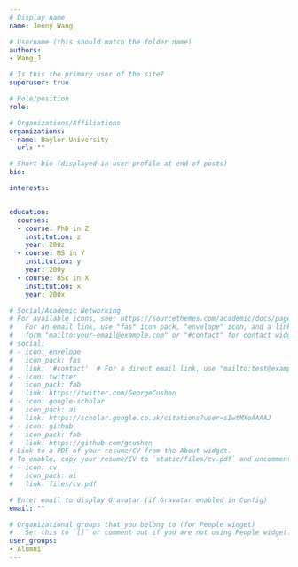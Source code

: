 ```yaml
---
# Display name
name: Jenny Wang

# Username (this should match the folder name)
authors:
- Wang_J

# Is this the primary user of the site?
superuser: true

# Role/position
role: 

# Organizations/Affiliations
organizations:
- name: Baylor University
  url: ""

# Short bio (displayed in user profile at end of posts)
bio: 

interests:


education:
  courses:
  - course: PhD in Z
    institution: z
    year: 200z
  - course: MS in Y
    institution: y
    year: 200y
  - course: BSc in X
    institution: x
    year: 200x

# Social/Academic Networking
# For available icons, see: https://sourcethemes.com/academic/docs/page-builder/#icons
#   For an email link, use "fas" icon pack, "envelope" icon, and a link in the
#   form "mailto:your-email@example.com" or "#contact" for contact widget.
# social:
# - icon: envelope
#   icon_pack: fas
#   link: '#contact'  # For a direct email link, use "mailto:test@example.org".
# - icon: twitter
#   icon_pack: fab
#   link: https://twitter.com/GeorgeCushen
# - icon: google-scholar
#   icon_pack: ai
#   link: https://scholar.google.co.uk/citations?user=sIwtMXoAAAAJ
# - icon: github
#   icon_pack: fab
#   link: https://github.com/gcushen
# Link to a PDF of your resume/CV from the About widget.
# To enable, copy your resume/CV to `static/files/cv.pdf` and uncomment the lines below.
# - icon: cv
#   icon_pack: ai
#   link: files/cv.pdf

# Enter email to display Gravatar (if Gravatar enabled in Config)
email: ""

# Organizational groups that you belong to (for People widget)
#   Set this to `[]` or comment out if you are not using People widget.
user_groups:
- Alumni
---
```


